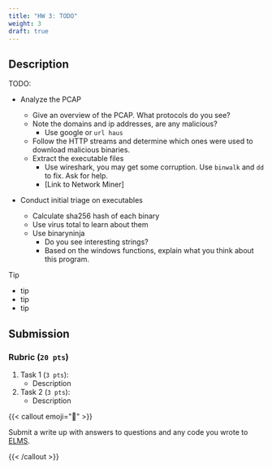 ```yaml
---
title: "HW 3: TODO"
weight: 3
draft: true
---
```


## Description

TODO:

- Analyze the PCAP
  - Give an overview of the PCAP. What protocols do you see?
  - Note the domains and ip addresses, are any malicious?
    - Use google or `url haus`
  - Follow the HTTP streams and determine which ones were used to download
    malicious binaries.
  - Extract the executable files
    - Use wireshark, you may get some corruption. Use `binwalk` and `dd` to fix.
      Ask for help.
    - [Link to Network Miner]

- Conduct initial triage on executables
  - Calculate sha256 hash of each binary
  - Use virus total to learn about them
  - Use binaryninja
    - Do you see interesting strings?
    - Based on the windows functions, explain what you think about this program.

> [!TIP]
>
> - tip
> - tip
> - tip

## Submission

### Rubric (`20 pts`)

1. Task 1 (`3 pts`):
   - Description
1. Task 2 (`3 pts`):
   - Description

{{< callout emoji="📝" >}}

Submit a write up with answers to questions and any code you wrote to
[ELMS](https://umd.instructure.com/courses/1390353/assignments).

{{< /callout >}}
